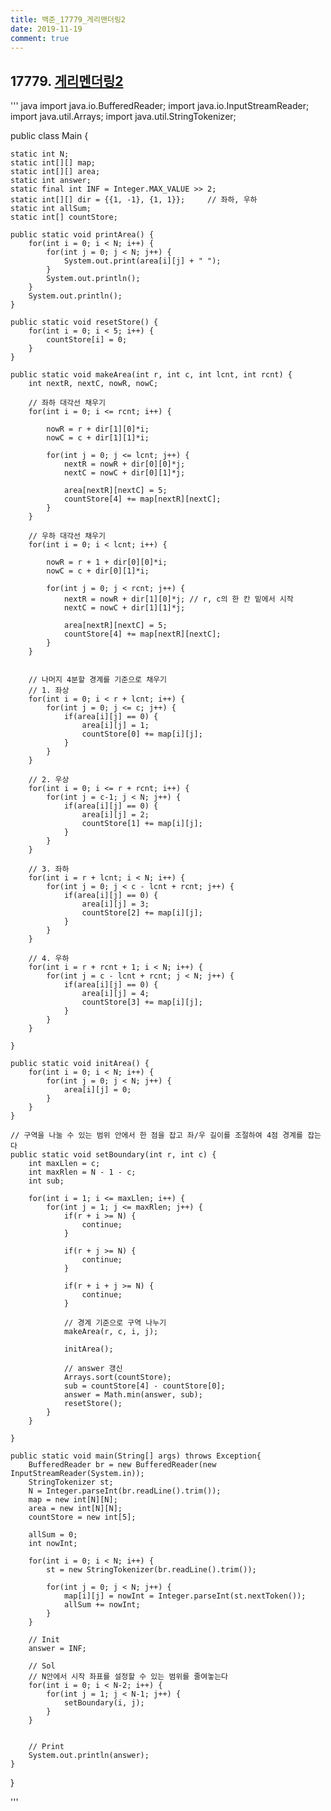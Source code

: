 ```yaml
---
title: 백준_17779_게리맨더링2
date: 2019-11-19
comment: true
---
```


## 17779. [게리멘더링2](https://www.acmicpc.net/problem/17779)

''' java
import java.io.BufferedReader;
import java.io.InputStreamReader;
import java.util.Arrays;
import java.util.StringTokenizer;

public class Main {
	
	static int N;
	static int[][] map;
	static int[][] area;
	static int answer;
	static final int INF = Integer.MAX_VALUE >> 2;
	static int[][] dir = {{1, -1}, {1, 1}};		// 좌하, 우하
	static int allSum;
	static int[] countStore;
	
	public static void printArea() {
		for(int i = 0; i < N; i++) {
			for(int j = 0; j < N; j++) {
				System.out.print(area[i][j] + " ");
			}
			System.out.println();
		}
		System.out.println();
	}
	
	public static void resetStore() {
		for(int i = 0; i < 5; i++) {
			countStore[i] = 0;
		}
	}
	
	public static void makeArea(int r, int c, int lcnt, int rcnt) {
		int nextR, nextC, nowR, nowC;
		
		// 좌하 대각선 채우기
		for(int i = 0; i <= rcnt; i++) {
			
			nowR = r + dir[1][0]*i;
			nowC = c + dir[1][1]*i;
			
			for(int j = 0; j <= lcnt; j++) {
				nextR = nowR + dir[0][0]*j;
				nextC = nowC + dir[0][1]*j;
				
				area[nextR][nextC] = 5;
				countStore[4] += map[nextR][nextC];
			}
		}
		
		// 우하 대각선 채우기
		for(int i = 0; i < lcnt; i++) {
			
			nowR = r + 1 + dir[0][0]*i;
			nowC = c + dir[0][1]*i;
			
			for(int j = 0; j < rcnt; j++) {
				nextR = nowR + dir[1][0]*j;	// r, c의 한 칸 밑에서 시작
				nextC = nowC + dir[1][1]*j;
				
				area[nextR][nextC] = 5;
				countStore[4] += map[nextR][nextC];
			}
		}
		
		
		// 나머지 4분할 경계를 기준으로 채우기
		// 1. 좌상
		for(int i = 0; i < r + lcnt; i++) {
			for(int j = 0; j <= c; j++) {
				if(area[i][j] == 0) {
					area[i][j] = 1;
					countStore[0] += map[i][j];
				}
			}
		}
		
		// 2. 우상
		for(int i = 0; i <= r + rcnt; i++) {
			for(int j = c-1; j < N; j++) {
				if(area[i][j] == 0) {
					area[i][j] = 2;
					countStore[1] += map[i][j];
				}
			}
		}
		
		// 3. 좌하
		for(int i = r + lcnt; i < N; i++) {
			for(int j = 0; j < c - lcnt + rcnt; j++) {
				if(area[i][j] == 0) {
					area[i][j] = 3;
					countStore[2] += map[i][j];
				}
			}
		}
		
		// 4. 우하
		for(int i = r + rcnt + 1; i < N; i++) {
			for(int j = c - lcnt + rcnt; j < N; j++) {
				if(area[i][j] == 0) {
					area[i][j] = 4;
					countStore[3] += map[i][j];
				}
			}
		}
		
	}
	
	public static void initArea() {
		for(int i = 0; i < N; i++) {
			for(int j = 0; j < N; j++) {
				area[i][j] = 0;
			}
		}
	}
	
	// 구역을 나눌 수 있는 범위 안에서 한 점을 잡고 좌/우 길이를 조절하여 4점 경계를 잡는다
	public static void setBoundary(int r, int c) {
		int maxLlen = c;
		int maxRlen = N - 1 - c;
		int sub;
		
		for(int i = 1; i <= maxLlen; i++) {
			for(int j = 1; j <= maxRlen; j++) {
				if(r + i >= N) {
					continue;
				}
				
				if(r + j >= N) {
					continue;
				}
				
				if(r + i + j >= N) {
					continue;
				}
				
				// 경계 기준으로 구역 나누기
				makeArea(r, c, i, j);

				initArea();
				
				// answer 갱신
				Arrays.sort(countStore);
				sub = countStore[4] - countStore[0];
				answer = Math.min(answer, sub);
				resetStore();
			}
		}
		
	}
	
	public static void main(String[] args) throws Exception{
		BufferedReader br = new BufferedReader(new InputStreamReader(System.in));
		StringTokenizer st;
		N = Integer.parseInt(br.readLine().trim());
		map = new int[N][N];
		area = new int[N][N];
		countStore = new int[5];
		
		allSum = 0;
		int nowInt;
		
		for(int i = 0; i < N; i++) {
			st = new StringTokenizer(br.readLine().trim());
			
			for(int j = 0; j < N; j++) {
				map[i][j] = nowInt = Integer.parseInt(st.nextToken());
				allSum += nowInt;
			}
		}
		
		// Init
		answer = INF;
		
		// Sol
		// N안에서 시작 좌표를 설정할 수 있는 범위를 줄여놓는다
		for(int i = 0; i < N-2; i++) {
			for(int j = 1; j < N-1; j++) {
				setBoundary(i, j);
			}
		}
		
		
		// Print
		System.out.println(answer);
	}
}

'''